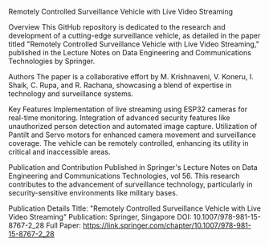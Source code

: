 Remotely Controlled Surveillance Vehicle with Live Video Streaming

Overview
This GitHub repository is dedicated to the research and development of a cutting-edge surveillance vehicle, as detailed in the paper titled "Remotely Controlled Surveillance Vehicle with Live Video Streaming," published in the Lecture Notes on Data Engineering and Communications Technologies by Springer.

Authors
The paper is a collaborative effort by M. Krishnaveni, V. Koneru, I. Shaik, C. Rupa, and R. Rachana, showcasing a blend of expertise in technology and surveillance systems.

Key Features
Implementation of live streaming using ESP32 cameras for real-time monitoring.
Integration of advanced security features like unauthorized person detection and automated image capture.
Utilization of Pantilt and Servo motors for enhanced camera movement and surveillance coverage.
The vehicle can be remotely controlled, enhancing its utility in critical and inaccessible areas.

Publication and Contribution
Published in Springer's Lecture Notes on Data Engineering and Communications Technologies, vol 56.
This research contributes to the advancement of surveillance technology, particularly in security-sensitive environments like military bases.

Publication Details
Title: "Remotely Controlled Surveillance Vehicle with Live Video Streaming"
Publication: Springer, Singapore
DOI: 10.1007/978-981-15-8767-2_28
Full Paper: https://link.springer.com/chapter/10.1007/978-981-15-8767-2_28
